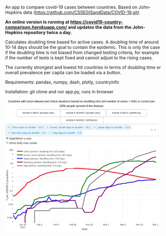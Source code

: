 An app to compare covid-19 cases between countries. Based on John-Hopkins data (https://github.com/CSSEGISandData/COVID-19.git).

**An online version is running at https://covid19-country-comparison.herokuapp.com/ and updates the data from the John-Hopkins repository twice a day.**

Calculates doubling time based for active cases. A doubling time of around 10-14 days should be the goal to contain the epidemic. This is only the case if the doubling time is not biased
from changed testing criteria, for example if the number of tests is kept fixed and cannot adjust to the rising cases.

The currently strongest and lowest hit countries in terms of doubling time or overall prevalence per capita can be loaded via a button.

Requirements: pandas, numpy, dash, plotly, countryinfo

Installation: 
git clone and run app.py, runs in browser


<img src="./screenshot.jpg">



